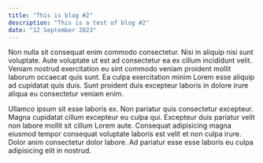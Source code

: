 ```yaml
---
title: "This is blog #2"
description: "This is a test of blog #2"
date: "12 September 2023"
---
```


Non nulla sit consequat enim commodo consectetur. Nisi in aliquip nisi sunt voluptate. Aute voluptate ut est ad consectetur ea ex cillum incididunt velit. Veniam nostrud exercitation eu sint commodo veniam proident mollit laborum occaecat quis sunt. Ea culpa exercitation minim Lorem esse aliquip ad cupidatat quis duis. Sunt proident duis excepteur laboris in dolore irure aliqua eu consectetur veniam enim.

Ullamco ipsum sit esse laboris ex. Non pariatur quis consectetur excepteur. Magna cupidatat cillum excepteur eu culpa qui. Excepteur duis pariatur velit non labore mollit sit cillum Lorem aute. Consequat adipisicing magna eiusmod tempor consequat voluptate laboris est velit et non culpa irure. Dolor anim consectetur dolor labore. Ad pariatur esse esse laboris eu culpa adipisicing elit in nostrud.
